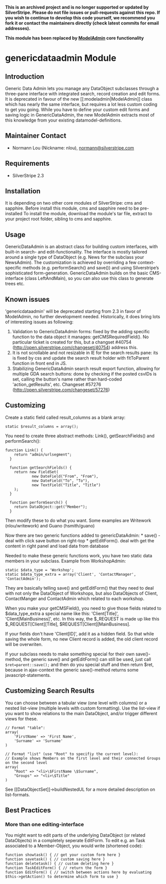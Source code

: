 **This is an archived project and is no longer supported or updated by SilverStripe.
Please do not file issues or pull-requests against this repo. 
If you wish to continue to develop this code yourself, 
we recommend you fork it or contact the maintainers directly
(check latest commits for email addresses).**

**This module has been replaced by [ModelAdmin](http://doc.silverstripe.org/sapphire/current/reference/modeladmin) core functionality**

# genericdataadmin Module #

## Introduction ##

Generic Data Admin lets you manage any DataObject subclasses through a three-pane interface with integrated search, record creation and edit forms. It is deprecated in favour of the new [[:modeladmin|ModelAdmin]] class which has nearly the same interface, but requires a lot less custom coding to get you going. While you have to define your custom edit forms and saving logic in GenericDataAdmin, the new ModelAdmin extracts most of this knowledge from your existing datamodel-definitions.

## Maintainer Contact ##

 * Normann Lou (Nickname: nlou), normann@silverstripe.com

## Requirements

 * SilverStripe 2.3

## Installation 
It is depending on two other core modules of SilverStripe: cms and sapphire. Before install this module, cms and sapphire need to be pre-installed
To install the module, download the module's tar file, extract to your project root folder, sibling to cms and sapphire.

## Usage

GenericDataAdmin is an abstract class for building custom interfaces, with built-in search- and edit-functionality. The interface is mostly tailored around a single type of DataObject (e.g. News for the subclass your NewsAdmin). The customization is achieved by overriding a few context-specific methods (e.g. performSearch() and save()) and using Silverstripe’s sophisticated form-generation. GenericDataAdmin builds on the basic CMS-interface (class LeftAndMain), so you can also use this class to generate trees etc.

## Known issues

'genericdataadmin' will be deprecated starting from 2.3 in favor of ModelAdmin, no further development needed.
Historically, it does bring lots of interesting issues as following:

1. Validation to GenericDataAdmin forms: fixed by the adding specific function to the data object it manages: getCMSRequiredField(). No particular ticket is created for this, but a changset #40754 (http://open.silverstripe.com/changeset/40754) address this.
2. It is not scrollable and not resizable in IE for the search results pane: its is fixed by css and update the search result holder with fitToParent function in front end in JS.
3. Stabilizing GenericDataAdmin search result export function, allowing for multiple GDA search buttons: done by checking if the posted csvIDs is set, calling the button's name rather than hard-coded 'action_getResults', etc. Changeset #57276 (http://open.silverstripe.com/changeset/57276)

## Customizing

Create  a static field called result_columns as a blank array:

	static $result_columns = array();

You need to create three abstract methods: Link(), getSearchFields() and performSearch():

	function Link() {
	    return "admin/urlsegment";
	  }

	  function getSearchFields() {
	    return new FieldSet(
				new DateField("From", "From"),
				new DateField("To", "To"),
				new TextField("Title", "Title")
	    );
	  }

	  function performSearch() {
	    return DataObject::get("Member");
	  }

Then modify these to do what you want. Some examples are Writework (nlou/writework) and Guano (hsmith/guano)

Now there are two generic functions added to genericDataAdmin: 
    * save() - deal with click save button on right-top
    * getEditForm(). deal with get the content in right panel and load data from database

Needed to make these generic functions work, you have two static data members in your subclass. Example from WorkshopAdmin:

	static $data_type = 'Workshop'; 
	static $data_type_extra = array('Client', 'ContactManager', 'ContactAdmin');

They are basically telling save() and getEditForm() that they need to deal with not only the DataObject of Workshops, but also DataObjects of Client, ContactManger and ContactAdmin which related to each workshop.

When you make your getCMSField(), you need to give those fields related to $data_type_extra a special name like this: 'Client[Title]', 'Client[MainBusiness]', etc. In this way, the $_REQUEST is made up like this $_REQUEST[Client][Title], $REQUEST[Client][MainBusiness].

If your fields don't have 'Client[ID]', add it as a hidden field. So that while saving the whole form, no new Client record is added, the old client record will be overwriten.

If your subclass needs to make something special for their own save()-method, the generic save() and getEditForm() can still be used, just call `$ret=parent::save();` and then do you special stuff and then return $ret, because in ajax-context the generic save()-method returns some javascript-statements. 

## Customizing Search Results

You can choose between a tabular view (one level with columns) or a nested list-view (multiple levels with custom formatting). Use the list-view if you want to show relations to the main DataObject, and/or trigger different views for these.

	// Format "table":
	array(
	    'FirstName' => 'First Name',
	    'Surname' => 'Surname'
	)
 
	// Format "list" (use "Root" to specifiy the current level):
	// Example shows Members on the first level and their connected Groups on the second level
	array(
	    "Root" => "<li>\$FirstName \$Surname",
	    "Groups" => "<li>\$Title"
	)

See [[DataObjectSet]]->buildNestedUL for a more detailed description on list-formats.

## Best Practices

### More than one editing-interface 

You might want to edit parts of the underlying DataObject (or related DataObjects) in a completely seperate EditForm.
To edit e.g. an Task associated to a Member-Object, you would write (shortened code):

	function showtask() { // get your custom form here }
	function savetask() { // custom saving here }
	function deletetask() { // custom deleting here }
	function TaskEditForm() { // return the form }
	function EditForm() { // switch between actions here by evaluating $this->getAction() to determine which form to use }
